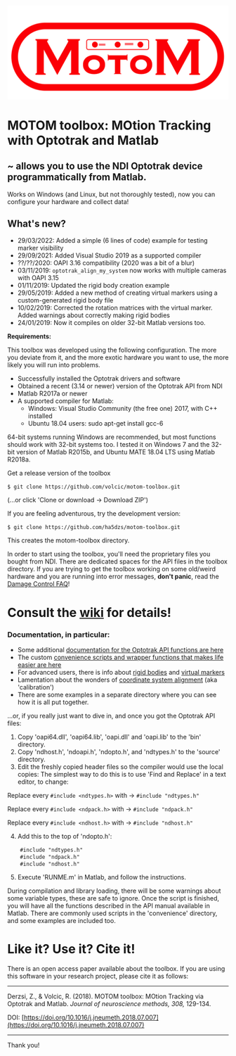 <img src="motom_logo.png">


# MOTOM toolbox: MOtion Tracking with Optotrak and Matlab

## ~ allows you to use the NDI Optotrak device programmatically from Matlab.
Works on Windows (and Linux, but not thoroughly tested), now you can configure your hardware and collect data!

## What's new?
- 29/03/2022: Added a simple (6 lines of code) example for testing marker visibility
- 29/09/2021: Added Visual Studio 2019 as a supported compiler
- ??/??/2020: OAPI 3.16 compatibility (2020 was a bit of a blur)
- 03/11/2019: `optotrak_align_my_system` now works with multiple cameras with OAPI 3.15
- 01/11/2019: Updated the rigid body creation example
- 29/05/2019: Added a new method of creating virtual markers using a custom-generated rigid body file
- 10/02/2019: Corrected the rotation matrices with the virtual marker. Added warnings about correctly making rigid bodies
- 24/01/2019: Now it compiles on older 32-bit Matlab versions too.


**Requirements:**

This toolbox was developed using the following configuration. The more you deviate from it, and the more exotic hardware you want to use, the more likely you will run into problems.
* Successfully installed the Optotrak drivers and software
* Obtained a recent (3.14 or newer) version of the Optotrak API from NDI
* Matlab R2017a or newer
* A supported compiler for Matlab:
    * Windows: Visual Studio Community (the free one) 2017, with C++ installed
    * Ubuntu 18.04 users: sudo apt-get install gcc-6

64-bit systems running Windows are recommended, but most functions should work with 32-bit systems too. I tested it on Windows 7 and the 32-bit version of Matlab R2015b, and Ubuntu MATE 18.04 LTS using Matlab R2018a.

Get a release version of the toolbox
```
$ git clone https://github.com/volcic/motom-toolbox.git
```
(...or click 'Clone or download -> Download ZIP')

If you are feeling adventurous, try the development version:
```
$ git clone https://github.com/ha5dzs/motom-toolbox.git
```

This creates the motom-toolbox directory.

In order to start using the toolbox, you'll need the proprietary files you bought from NDI. There are dedicated spaces for the API files in the toolbox directory.
If you are trying to get the toolbox working on some old/weird hardware and you are running into error messages, **don't panic**, read the [Damage Control FAQ](../../wiki/Damage-Control-FAQ)!

# Consult the [wiki](../../wiki) for details!
### Documentation, in particular:

- Some additional [documentation for the Optotrak API functions are here](../../wiki/API-functions-in-Matlab)
- The custom [convenience scripts and wrapper functions that makes life easier are here](../../wiki/Convenience-scripts-and-wrapper-functions)
- For advanced users, there is info about [rigid bodies](../../wiki/Rigid-bodies) and [virtual markers](../../wiki/Virtual-markers)
- Lamentation about the wonders of [coordinate system alignment](../../wiki/Calibration) (aka 'calibration')
- There are some examples in a separate directory where you can see how it is all put together.


...or, if you really just want to dive in, and once you got the Optotrak API files:
1. Copy 'oapi64.dll', 'oapi64.lib', 'oapi.dll' and 'oapi.lib' to the 'bin' directory.
2. Copy 'ndhost.h', 'ndoapi.h', 'ndopto.h', and 'ndtypes.h' to the 'source' directory.
3. Edit the freshly copied header files so the compiler would use the local copies:
The simplest way to do this is to use 'Find and Replace' in a text editor, to change:

Replace every `#include <ndtypes.h>` with -> `#include "ndtypes.h"`

Replace every `#include <ndpack.h>` with -> `#include "ndpack.h"`

Replace every `#include <ndhost.h>` with -> `#include "ndhost.h"`

4. Add this to the top of 'ndopto.h':

```
    #include "ndtypes.h"
    #include "ndpack.h"
    #include "ndhost.h"
```


5. Execute 'RUNME.m' in Matlab, and follow the instructions.

During compilation and library loading, there will be some warnings about some variable types, these are safe to ignore.
Once the script is finished, you will have all the functions described in the API manual available in Matlab.
There are commonly used scripts in the 'convenience' directory, and some examples are included too.

# Like it? Use it? Cite it!
There is an open access paper available about the toolbox. If you are using this software in your research project, please cite it as follows:
***

Derzsi, Z., & Volcic, R. (2018). MOTOM toolbox: MOtion Tracking via Optotrak and Matlab. _Journal of neuroscience methods, 308,_ 129-134.

DOI: [https://doi.org/10.1016/j.jneumeth.2018.07.007](https://doi.org/10.1016/j.jneumeth.2018.07.007)

***
Thank you!